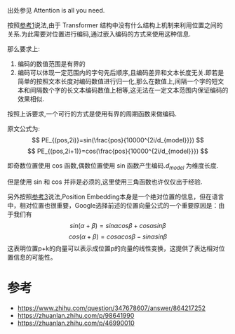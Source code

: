出处参见 Attention is all you need.

按照[参考1](https://www.zhihu.com/question/347678607/answer/864217252)说法,由于 Transformer 结构中没有什么结构上机制来利用位置之间的关系.为此需要对位置进行编码,通过嵌入编码的方式来使用这种信息.

那么要求上:
1. 编码的数值范围是有界的
2. 编码可以体现一定范围内的字句先后顺序,且编码差异和文本长度无关.即若是简单的按照文本长度对编码数值进行归一化,那么在数值上,间隔一个字的短文本和间隔数个字的长文本编码数值上相等,这无法在一定文本范围内保证编码的效果相似.

按照上诉要求,一个可行的方式是使用有界的周期函数来做编码.

原文公式为:
$$
PE_{(pos,2i)}=sin(\frac{pos}{10000^{2i/d_{model}}})
$$
$$
PE_{(pos,2i+1)}=cos(\frac{pos}{10000^{2i/d_{model}}})
$$

即奇数位置使用 cos 函数,偶数位置使用 sin 函数产生编码.$d_{model}$ 为维度长度.

但是使用 sin 和 cos 并非是必须的,这里使用三角函数也许仅仅出于经验.

另外按照[参考3](https://zhuanlan.zhihu.com/p/46990010)说法,Position Embedding本身是一个绝对位置的信息，但在语言中，相对位置也很重要，Google选择前述的位置向量公式的一个重要原因是：由于我们有
$$
sin(\alpha+\beta)=sin \alpha cos \beta+cos \alpha sin \beta
$$
$$
cos(\alpha+\beta)=cos \alpha cos \beta - sin \alpha sin \beta
$$
这表明位置p+k的向量可以表示成位置p的向量的线性变换，这提供了表达相对位置信息的可能性。 

# 参考
- https://www.zhihu.com/question/347678607/answer/864217252
- https://zhuanlan.zhihu.com/p/98641990
- https://zhuanlan.zhihu.com/p/46990010